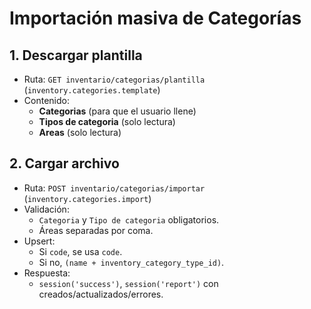 # Importación masiva de Categorías

## 1. Descargar plantilla
- Ruta: `GET inventario/categorias/plantilla` (`inventory.categories.template`)
- Contenido:
  - **Categorias** (para que el usuario llene)
  - **Tipos de categoria** (solo lectura)
  - **Areas** (solo lectura)

## 2. Cargar archivo
- Ruta: `POST inventario/categorias/importar` (`inventory.categories.import`)
- Validación:
  - `Categoria` y `Tipo de categoria` obligatorios.
  - Áreas separadas por coma.
- Upsert:
  - Si `code`, se usa `code`.
  - Si no, `(name + inventory_category_type_id)`.
- Respuesta:
  - `session('success')`, `session('report')` con creados/actualizados/errores.

